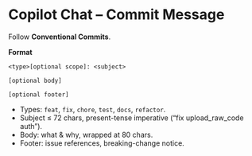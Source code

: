# Copilot Chat – Commit Message

Follow **Conventional Commits**.

**Format**

```text
<type>[optional scope]: <subject>

[optional body]

[optional footer]
```

- Types: `feat`, `fix`, `chore`, `test`, `docs`, `refactor`.
- Subject ≤ 72 chars, present-tense imperative (“fix upload_raw_code auth”).
- Body: what & why, wrapped at 80 chars.
- Footer: issue references, breaking-change notice.
```